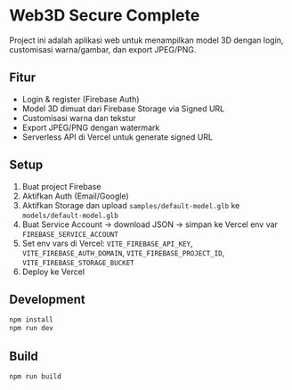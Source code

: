 
# Web3D Secure Complete

Project ini adalah aplikasi web untuk menampilkan model 3D dengan login, customisasi warna/gambar, dan export JPEG/PNG.

## Fitur
- Login & register (Firebase Auth)
- Model 3D dimuat dari Firebase Storage via Signed URL
- Customisasi warna dan tekstur
- Export JPEG/PNG dengan watermark
- Serverless API di Vercel untuk generate signed URL

## Setup
1. Buat project Firebase
2. Aktifkan Auth (Email/Google)
3. Aktifkan Storage dan upload `samples/default-model.glb` ke `models/default-model.glb`
4. Buat Service Account → download JSON → simpan ke Vercel env var `FIREBASE_SERVICE_ACCOUNT`
5. Set env vars di Vercel: `VITE_FIREBASE_API_KEY`, `VITE_FIREBASE_AUTH_DOMAIN`, `VITE_FIREBASE_PROJECT_ID`, `VITE_FIREBASE_STORAGE_BUCKET`
6. Deploy ke Vercel

## Development
```bash
npm install
npm run dev
```

## Build
```bash
npm run build
```
